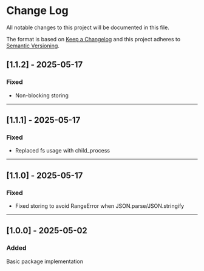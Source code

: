 # Change Log

All notable changes to this project will be documented in this file.

The format is based on [Keep a Changelog](http://keepachangelog.com/)
and this project adheres to [Semantic Versioning](http://semver.org/).

## [1.1.2] - 2025-05-17

### Fixed
- Non-blocking storing

---

## [1.1.1] - 2025-05-17

### Fixed
- Replaced fs usage with child_process

---

## [1.1.0] - 2025-05-17

### Fixed
- Fixed storing to avoid RangeError when JSON.parse/JSON.stringify

---

## [1.0.0] - 2025-05-02

### Added

Basic package implementation
